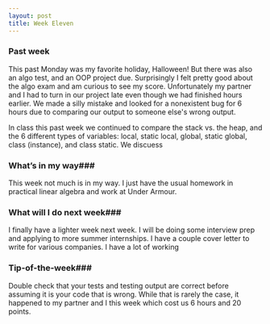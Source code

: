 ```yaml
---
layout: post
title: Week Eleven
---
```


### Past week
This past Monday was my favorite holiday, Halloween! But there was also an algo test, and an OOP project due. Surprisingly I felt pretty good about the algo exam and am curious to see my score. Unfortunately my partner and I had to turn in our project late even though we had finished hours earlier. We made a silly mistake and looked for a nonexistent bug for 6 hours due to comparing our output to someone else's wrong output. 

In class this past week we continued to compare the stack vs. the heap, and the 6 different types of variables: local, static local, global, static global, class (instance), and class static. We discuess 

### What’s in my way###
This week not much is in my way. I just have the usual homework in practical linear algebra and work at Under Armour.

### What will I do next week###
I finally have a lighter week next week. I will be doing some interview prep and applying to more summer internships. I have a couple cover letter to write for various companies. I have a lot of working 

### Tip-of-the-week###
Double check that your tests and testing output are correct before assuming it is your code that is wrong. While that is rarely the case, it happened to my partner and I this week which cost us 6 hours and 20 points.
